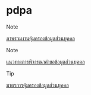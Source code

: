 # pdpa
>[!NOTE]
>[ภาพรวมงานคุ้มครองข้อมูลส่วนบุคคล](https://kietpawpan.github.io/pdpa/tasks.html)

>[!NOTE]
>[แนวทางการพิจารณาคำขอข้อมูลส่วนบุคคล](https://kietpawpan.github.io/pdpa/)

>[!TIP]
>[มาตรการคุ้มครองข้อมูลส่วนบุคคล](https://kietpawpan.github.io/pdpa/measures.html)
